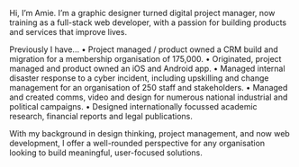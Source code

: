 Hi, I’m Amie. I’m a graphic designer turned digital project manager, now training as a full-stack web developer, with a passion for building products and services that improve lives.

Previously I have...
• Project managed / product owned a CRM build and migration for a membership organisation of 175,000.
• Originated, project managed and product owned an iOS and Android app.
• Managed internal disaster response to a cyber incident, including upskilling and change management for an organisation of 250 staff and stakeholders.
• Managed and created comms, video and design for numerous national industrial and political campaigns.
• Designed internationally focussed academic research, financial reports and legal publications.

With my background in design thinking, project management, and now web development, I offer a well-rounded perspective for any organisation looking to build meaningful, user-focused solutions.
